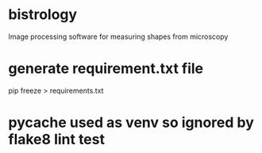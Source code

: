 # bistrology
Image processing software for measuring shapes from microscopy

# generate requirement.txt file
pip freeze > requirements.txt

# __pycache__ used as venv so ignored by flake8 lint test